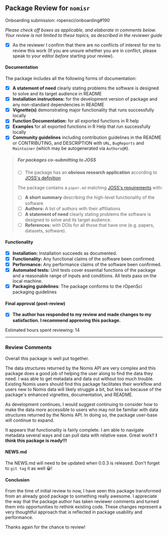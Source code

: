 ## Package Review for `nomisr`

Onboarding submission: ropensci/onboarding#190

*Please check off boxes as applicable, and elaborate in comments below.  Your review is not limited to these topics, as described in the reviewer guide*

- [x] As the reviewer I confirm that there are no conflicts of interest for me to review this work (If you are unsure whether you are in conflict, please speak to your editor _before_ starting your review).

#### Documentation

The package includes all the following forms of documentation:

- [x] **A statement of need** clearly stating problems the software is designed to solve and its target audience in README
- [x] **Installation instructions:** for the development version of package and any non-standard dependencies in README
- [x] **Vignette(s)** demonstrating major functionality that runs successfully locally
- [x] **Function Documentation:** for all exported functions in R help
- [x] **Examples** for all exported functions in R Help that run successfully locally
- [x] **Community guidelines** including contribution guidelines in the README or CONTRIBUTING, and DESCRIPTION with `URL`, `BugReports` and `Maintainer` (which may be autogenerated via `Authors@R`).

>##### For packages co-submitting to JOSS
>
>- [ ] The package has an **obvious research application** according to [JOSS's definition](http://joss.theoj.org/about#submission_requirements)
>
>The package contains a `paper.md` matching [JOSS's requirements](http://joss.theoj.org/about#paper_structure) with:
>
>- [ ] **A short summary** describing the high-level functionality of the software
>- [ ] **Authors:**  A list of authors with their affiliations
>- [ ] **A statement of need** clearly stating problems the software is designed to solve and its target audience.
>- [ ] **References:** with DOIs for all those that have one (e.g. papers, datasets, software).

#### Functionality

- [x] **Installation:** Installation succeeds as documented.
- [x] **Functionality:** Any functional claims of the software been confirmed.
- [x] **Performance:** Any performance claims of the software been confirmed.
- [x] **Automated tests:** Unit tests cover essential functions of the package
   and a reasonable range of inputs and conditions. All tests pass on the local machine.
- [x] **Packaging guidelines**: The package conforms to the rOpenSci packaging guidelines

#### Final approval (post-review)

- [x] **The author has responded to my review and made changes to my satisfaction. I recommend approving this package.**

Estimated hours spent reviewing: 14

---

### Review Comments

Overall this package is well put together. 

The data structures returned by the Nomis API are very complex and this package does a good job of helping the user along to find the data they need. I was able to get metadata and data out without too much trouble. Existing Nomis users should find this package facilitates their workflow and users new to Nomis data will likely struggle a bit, but less so because of the package's enhanced vignettes, documentation, and README.

As development continues, I would suggest continuing to consider how to make the data more accessible to users who may not be familiar with data structures returned by the Nomis API. In doing so, the package user-base will continue to expand.

It appears that functionality is fairly complete. I am able to navigate metadata several ways and can pull data with relative ease. Great work!! **I think this package is ready!!!**

#### NEWS.md

The NEWS.md will need to be updated when 0.0.3 is released. Don't forget to `git tag` it as well 😀!
      
#### Conclusion

From the time of initial review to now, I have seen this package transformed from an already good package to something really awesome. I appreciate the way that the package author has taken reviewer comments and turned them into opportunities to rethink existing code. These changes represent a very thoughtful approach that is reflected in package usability and performance. 

Thanks again for the chance to review!